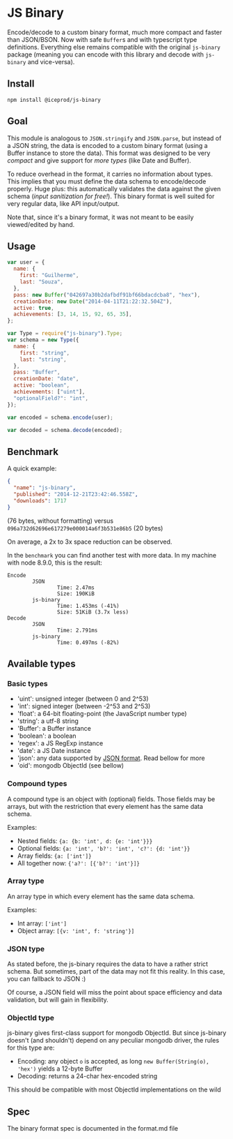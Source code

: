 # JS Binary

Encode/decode to a custom binary format, much more compact and faster than JSON/BSON. Now with safe `Buffer`s and with typescript type definitions. Everything else remains compatible with the original `js-binary` package (meaning you can encode with this library and decode with `js-binary` and vice-versa).

## Install

`npm install @iceprod/js-binary`

## Goal

This module is analogous to `JSON.stringify` and `JSON.parse`, but instead of a JSON string, the data is encoded to a custom binary format (using a Buffer instance to store the data).
This format was designed to be very _compact_ and give support for _more types_ (like Date and Buffer).

To reduce overhead in the format, it carries no information about types. This implies that you must define the data schema to encode/decode properly. Huge plus: this automatically validates the data against the given schema (_input sanitization for free!_). This binary format is well suited for very regular data, like API input/output.

Note that, since it's a binary format, it was not meant to be easily viewed/edited by hand.

## Usage

```js
var user = {
  name: {
    first: "Guilherme",
    last: "Souza",
  },
  pass: new Buffer("042697a30b2dafbdf91bf66bdacdcba8", "hex"),
  creationDate: new Date("2014-04-11T21:22:32.504Z"),
  active: true,
  achievements: [3, 14, 15, 92, 65, 35],
};

var Type = require("js-binary").Type;
var schema = new Type({
  name: {
    first: "string",
    last: "string",
  },
  pass: "Buffer",
  creationDate: "date",
  active: "boolean",
  achievements: ["uint"],
  "optionalField?": "int",
});

var encoded = schema.encode(user);

var decoded = schema.decode(encoded);
```

## Benchmark

A quick example:

```json
{
  "name": "js-binary",
  "published": "2014-12-21T23:42:46.558Z",
  "downloads": 1717
}
```

(76 bytes, without formatting) versus `096a732d62696e617279e000014a6f3b531e86b5` (20 bytes)

On average, a 2x to 3x space reduction can be observed.

In the `benchmark` you can find another test with more data. In my machine with node 8.9.0, this is the result:

```plaintext
Encode
        JSON
                Time: 2.47ms
                Size: 190KiB
        js-binary
                Time: 1.453ms (-41%)
                Size: 51KiB (3.7x less)
Decode
        JSON
                Time: 2.791ms
        js-binary
                Time: 0.497ms (-82%)
```

## Available types

### Basic types

- 'uint': unsigned integer (between 0 and 2^53)
- 'int': signed integer (between -2^53 and 2^53)
- 'float': a 64-bit floating-point (the JavaScript number type)
- 'string': a utf-8 string
- 'Buffer': a Buffer instance
- 'boolean': a boolean
- 'regex': a JS RegExp instance
- 'date': a JS Date instance
- 'json': any data supported by [JSON format](http://json.org/). Read bellow for more
- 'oid': mongodb ObjectId (see bellow)

### Compound types

A compound type is an object with (optional) fields. Those fields may be arrays, but with the restriction that every element has the same data schema.

Examples:

- Nested fields: `{a: {b: 'int', d: {e: 'int'}}}`
- Optional fields: `{a: 'int', 'b?': 'int', 'c?': {d: 'int'}}`
- Array fields: `{a: ['int']}`
- All together now: `{'a?': [{'b?': 'int'}]}`

### Array type

An array type in which every element has the same data schema.

Examples:

- Int array: `['int']`
- Object array: `[{v: 'int', f: 'string'}]`

### JSON type

As stated before, the js-binary requires the data to have a rather strict schema. But sometimes, part of the data may not fit this reality. In this case, you can fallback to JSON :)

Of course, a JSON field will miss the point about space efficiency and data validation, but will gain in flexibility.

### ObjectId type

js-binary gives first-class support for mongodb ObjectId. But since js-binary doesn't (and shouldn't) depend on any peculiar mongodb driver, the rules for this type are:

- Encoding: any object `o` is accepted, as long `new Buffer(String(o), 'hex')` yields a 12-byte Buffer
- Decoding: returns a 24-char hex-encoded string

This should be compatible with most ObjectId implementations on the wild

## Spec

The binary format spec is documented in the format.md file
